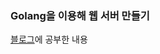 ### Golang을 이용해 웹 서버 만들기
[블로그](https://velog.io/@soosungp33/series/Golang%EC%9C%BC%EB%A1%9C-%EC%9B%B9-%EC%84%9C%EB%B2%84-%EB%A7%8C%EB%93%A4%EA%B8%B0)에 공부한 내용 
